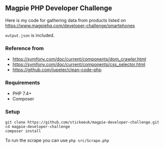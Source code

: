 ## Magpie PHP Developer Challenge

Here is my code for gathering data from products listed on https://www.magpiehq.com/developer-challenge/smartphones

`output.json` is included.

 
### Reference from
* https://symfony.com/doc/current/components/dom_crawler.html
* https://symfony.com/doc/current/components/css_selector.html
* https://github.com/jupeter/clean-code-php

### Requirements

* PHP 7.4+
* Composer

### Setup

```
git clone https://github.com/stickeeuk/magpie-developer-challenge.git
cd magpie-developer-challenge
composer install
```

To run the scrape you can use `php src/Scrape.php`

